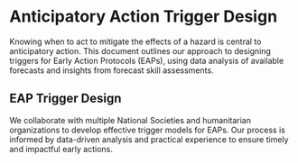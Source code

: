 # Anticipatory Action Trigger Design

Knowing when to act to mitigate the effects of a hazard is central to anticipatory action. This document outlines our approach to designing triggers for Early Action Protocols (EAPs), using data analysis of available forecasts and insights from forecast skill assessments.

## EAP Trigger Design

We collaborate with multiple National Societies and humanitarian organizations to develop effective trigger models for EAPs. Our process is informed by data-driven analysis and practical experience to ensure timely and impactful early actions.